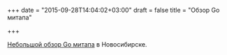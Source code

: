 +++
date = "2015-09-28T14:04:02+03:00"
draft = false
title = "Обзор Go митапа"

+++

<p><a href="http://ufocoder.com/ru/blog/2015/golang-party-2-novosibirsk#.VgeF0Pyp18Y.twitter">Небольшой обзор Go митапа</a> в Новосибирске.</p>

